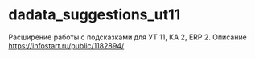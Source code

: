 # dadata_suggestions_ut11
Расширение работы с подсказками для УТ 11, КА 2, ERP 2. Описание https://infostart.ru/public/1182894/
